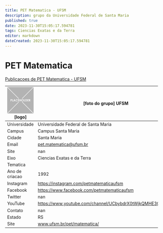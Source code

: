 ```yaml
---
title: PET Matematica - UFSM
description: grupo da Universidade Federal de Santa Maria
published: true
date: 2023-11-30T15:05:17.594781
tags: Ciencias Exatas e da Terra
editor: markdown
dateCreated: 2023-11-30T15:05:17.594781
---
```


# PET Matematica

[Publicacoes de PET Matematica - UFSM](/atividade/73PETMatematicaUFSM/feed)

| ![placeholder.png](/placeholder.png) [logo] | [foto do grupo] UFSM         |
| ------------------------------------------- | ------------------------------------------------- |
| Universidade                                | Universidade Federal de Santa Maria      |
| Campus                                      | Campus Santa Maria            |
| Cidade                                      | Santa Maria             |
| Email                                       | pet.matematica@ufsm.br             |
| Site                                        | nan              |
| Eixo                                        | Ciencias Exatas e da Terra              |
| Tematica                                    |           |
| Ano de criacao                              | 1992        |
| Instagram                                   | https://instagram.com/petmatematicaufsm         |
| Facebook                                    | https://www.facebook.com/petmatematicaufsm          |
| Twitter                                     | nan           |
| YouTube                                     | https://www.youtube.com/channel/UCbybdrX0tWjkQMHE3QP2JOg           |
| Contato                                     | nan         |
| Estado                                      |  RS            |
| Site                                        | www.ufsm.br/pet/matematica/ |
